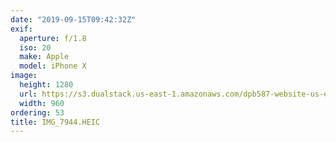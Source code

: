 ```yaml
---
date: "2019-09-15T09:42:32Z"
exif:
  aperture: f/1.8
  iso: 20
  make: Apple
  model: iPhone X
image:
  height: 1280
  url: https://s3.dualstack.us-east-1.amazonaws.com/dpb587-website-us-east-1/asset/gallery/2019-europe-trip/48fde5d7-3246-0299-3819-3e59b6cf489a~1280.jpg
  width: 960
ordering: 53
title: IMG_7944.HEIC
---
```

